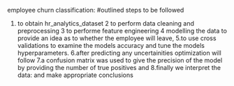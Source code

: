 employee churn classification:
#outlined steps to be followed 
1. to obtain hr_analytics_dataset 
2 to perform data cleaning and preprocessing
3 to performe feature engineering
4 modelling the data to provide an idea as to whether the employee will leave,
5.to use cross validations to examine the models accuracy and tune the models hyperparameters. 
6.after predicting any uncertainities optimization will follow 
7.a confusion matrix was used to give the precision of the model by providing the number of true positives and 
8.finally we interpret the data: and make appropriate conclusions 
